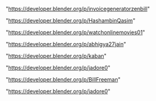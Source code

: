 "https://developer.blender.org/p/invoicegeneratorzenbill"

"https://developer.blender.org/p/HashambinQasim"

"https://developer.blender.org/p/watchonlinemovies01"

"https://developer.blender.org/p/abhigya27jain"

"https://developer.blender.org/p/kaban"

"https://developer.blender.org/p/jadore0"

"https://developer.blender.org/p/BillFreeman"

 
"https://developer.blender.org/p/jadore0"


 
